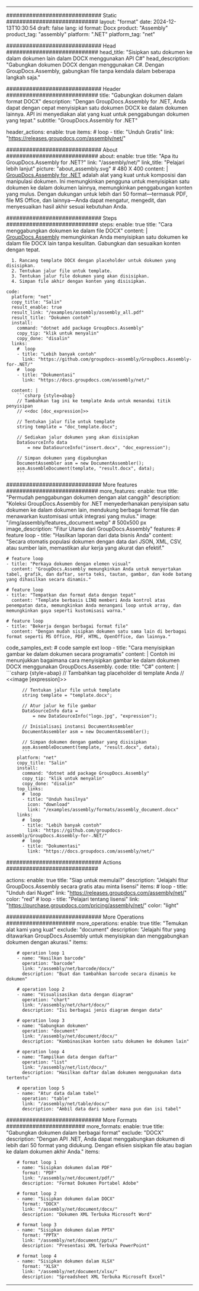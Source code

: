 



---
############################# Static ############################
layout: "format"
date:  2024-12-13T10:30:54
draft: false
lang: id
format: Docx
product: "Assembly"
product_tag: "assembly"
platform: ".NET"
platform_tag: "net"

############################# Head ############################
head_title: "Sisipkan satu dokumen ke dalam dokumen lain dalam DOCX menggunakan API C#"
head_description: "Gabungkan dokumen DOCX dengan menggunakan C#. Dengan GroupDocs.Assembly, gabungkan file tanpa kendala dalam beberapa langkah saja."

############################# Header ############################
title: "Gabungkan dokumen dalam format DOCX" 
description: "Dengan GroupDocs.Assembly for .NET, Anda dapat dengan cepat menyisipkan satu dokumen DOCX ke dalam dokumen lainnya. API ini menyediakan alat yang kuat untuk penggabungan dokumen yang tepat."
subtitle: "GroupDocs.Assembly for .NET" 

header_actions:
  enable: true
  items:
    #  loop
    - title: "Unduh Gratis"
      link: "https://releases.groupdocs.com/assembly/net/"
      
############################# About ############################
about:
    enable: true
    title: "Apa itu GroupDocs.Assembly for .NET?"
    link: "/assembly/net/"
    link_title: "Pelajari lebih lanjut"
    picture: "about_assembly.svg" # 480 X 400
    content: |
       [GroupDocs.Assembly for .NET](/assembly/net/) adalah alat yang kuat untuk komposisi dan manipulasi dokumen. Ini memungkinkan pengguna untuk menyisipkan satu dokumen ke dalam dokumen lainnya, memungkinkan penggabungan konten yang mulus. Dengan dukungan untuk lebih dari 50 format—termasuk PDF, file MS Office, dan lainnya—Anda dapat mengatur, mengedit, dan menyesuaikan hasil akhir sesuai kebutuhan Anda.

############################# Steps ############################
steps:
    enable: true
    title: "Cara menggabungkan dokumen ke dalam file DOCX"
    content: |
      [GroupDocs.Assembly](/assembly/net/) memungkinkan Anda menyisipkan satu dokumen ke dalam file DOCX lain tanpa kesulitan. Gabungkan dan sesuaikan konten dengan tepat.
      
      1. Rancang template DOCX dengan placeholder untuk dokumen yang disisipkan.
      2. Tentukan jalur file untuk template.
      3. Tentukan jalur file dokumen yang akan disisipkan.
      4. Simpan file akhir dengan konten yang disisipkan.
   
    code:
      platform: "net"
      copy_title: "Salin"
      result_enable: true
      result_link: "/examples/assembly/assembly_all.pdf"
      result_title: "Dokumen contoh"
      install:
        command: "dotnet add package GroupDocs.Assembly"
        copy_tip: "klik untuk menyalin"
        copy_done: "disalin"
      links:
        #  loop
        - title: "Lebih banyak contoh"
          link: "https://github.com/groupdocs-assembly/GroupDocs.Assembly-for-.NET/"
        #  loop
        - title: "Dokumentasi"
          link: "https://docs.groupdocs.com/assembly/net/"
          
      content: |
        ```csharp {style=abap}
        // Tambahkan tag ini ke template Anda untuk menandai titik penyisipan
        // <<doc [doc_expression]>>

        // Tentukan jalur file untuk template
        string template = "doc_template.docx";

        // Sediakan jalur dokumen yang akan disisipkan
        DataSourceInfo data 
            = new DataSourceInfo("insert.docx", "doc_expression");

        // Simpan dokumen yang digabungkan
        DocumentAssembler asm = new DocumentAssembler();
        asm.AssembleDocument(template, "result.docx", data);
        ```            

############################# More features ############################
more_features:
  enable: true
  title: "Permudah penggabungan dokumen dengan alat canggih"
  description: "Koleksi GroupDocs.Assembly for .NET menyederhanakan penyisipan satu dokumen ke dalam dokumen lain, mendukung berbagai format file dan menawarkan kustomisasi untuk integrasi yang mulus."
  image: "/img/assembly/features_document.webp" # 500x500 px
  image_description: "Fitur Utama dari GroupDocs.Assembly"
  features:
    # feature loop
    - title: "Hasilkan laporan dari data bisnis Anda"
      content: "Secara otomatis populasi dokumen dengan data dari JSON, XML, CSV, atau sumber lain, memastikan alur kerja yang akurat dan efektif."

    # feature loop
    - title: "Perkaya dokumen dengan elemen visual"
      content: "GroupDocs.Assembly memungkinkan Anda untuk menyertakan tabel, grafik, dan daftar, serta teks, tautan, gambar, dan kode batang yang dihasilkan secara dinamis."

    # feature loop
    - title: "Tempatkan dan format data dengan tepat"
      content: "Template berbasis LINQ memberi Anda kontrol atas penempatan data, memungkinkan Anda menangani loop untuk array, dan memungkinkan gaya seperti kustomisasi warna."

    # feature loop
    - title: "Bekerja dengan berbagai format file"
      content: "Dengan mudah sisipkan dokumen satu sama lain di berbagai format seperti MS Office, PDF, HTML, OpenOffice, dan lainnya."
      
  code_samples_ext:
    # code sample ext loop
    - title: "Cara menyisipkan gambar ke dalam dokumen secara programatis"
      content: |
        Contoh ini menunjukkan bagaimana cara menyisipkan gambar ke dalam dokumen DOCX menggunakan GroupDocs.Assembly.
      code:
        title: "C#"
        content: |
          ```csharp {style=abap}
          // Tambahkan tag placeholder di template Anda
          // <<image [expression]>>

          // Tentukan jalur file untuk template
          string template = "template.docx";

          // Atur jalur ke file gambar
          DataSourceInfo data =
              = new DataSourceInfo("logo.jpg", "expression");

          // Inisialisasi instansi DocumentAssembler
          DocumentAssembler asm = new DocumentAssembler();

          // Simpan dokumen dengan gambar yang disisipkan
          asm.AssembleDocument(template, "result.docx", data);
          ```
        platform: "net"
        copy_title: "Salin"
        install:
          command: "dotnet add package GroupDocs.Assembly"
          copy_tip: "klik untuk menyalin"
          copy_done: "disalin"
        top_links:
          #  loop
          - title: "Unduh hasilnya"
            icon: "download"
            link: "/examples/assembly/formats/assembly_document.docx"
        links:
          #  loop
          - title: "Lebih banyak contoh"
            link: "https://github.com/groupdocs-assembly/GroupDocs.Assembly-for-.NET/"
          #  loop
          - title: "Dokumentasi"
            link: "https://docs.groupdocs.com/assembly/net/"
            

            


############################# Actions ############################

actions:
  enable: true
  title: "Siap untuk memulai?"
  description: "Jelajahi fitur GroupDocs.Assembly secara gratis atau minta lisensi"
  items:
    #  loop
    - title: "Unduh dari Nuget"
      link: "https://releases.groupdocs.com/assembly/net/"
      color: "red"
        #  loop
    - title: "Pelajari tentang lisensi"
      link: "https://purchase.groupdocs.com/pricing/assembly/net/"
      color: "light"


############################# More Operations #####################
more_operations:
    enable: true
    title: "Temukan alat kami yang kuat"
    exclude: "document"
    description: "Jelajahi fitur yang ditawarkan GroupDocs.Assembly untuk menyisipkan dan menggabungkan dokumen dengan akurasi."
    items: 
          
        # operation loop 1
        - name: "Hasilkan barcode"
          operation: "barcode"
          link: "/assembly/net/barcode/docx/"
          description: "Buat dan tambahkan barcode secara dinamis ke dokumen"

        # operation loop 2
        - name: "Visualisasikan data dengan diagram"
          operation: "chart"
          link: "/assembly/net/chart/docx/"
          description: "Isi berbagai jenis diagram dengan data"

        # operation loop 3
        - name: "Gabungkan dokumen"
          operation: "document"
          link: "/assembly/net/document/docx/"
          description: "Kombinasikan konten satu dokumen ke dokumen lain"

        # operation loop 4
        - name: "Tampilkan data dengan daftar"
          operation: "list"
          link: "/assembly/net/list/docx/"
          description: "Hasilkan daftar dalam dokumen menggunakan data tertentu"

        # operation loop 5
        - name: "Atur data dalam tabel"
          operation: "table"
          link: "/assembly/net/table/docx/"
          description: "Ambil data dari sumber mana pun dan isi tabel"
         
          
############################# More Formats ########################
more_formats:
    enable: true
    title: "Gabungkan dokumen dalam berbagai format"
    exclude: "DOCX"
    description: "Dengan API .NET, Anda dapat menggabungkan dokumen di lebih dari 50 format yang didukung. Dengan efisien sisipkan file atau bagian ke dalam dokumen akhir Anda."
    items: 
          
        # format loop 1
        - name: "Sisipkan dokumen dalam PDF"
          format: "PDF"
          link: "/assembly/net/document/pdf/"
          description: "Format Dokumen Portabel Adobe"
          
        # format loop 2
        - name: "Sisipkan dokumen dalam DOCX"
          format: "DOCX"
          link: "/assembly/net/document/docx/"
          description: "Dokumen XML Terbuka Microsoft Word"
          
        # format loop 3
        - name: "Sisipkan dokumen dalam PPTX"
          format: "PPTX"
          link: "/assembly/net/document/pptx/"
          description: "Presentasi XML Terbuka PowerPoint"
          
        # format loop 4
        - name: "Sisipkan dokumen dalam XLSX"
          format: "XLSX"
          link: "/assembly/net/document/xlsx/"
          description: "Spreadsheet XML Terbuka Microsoft Excel"


          

---